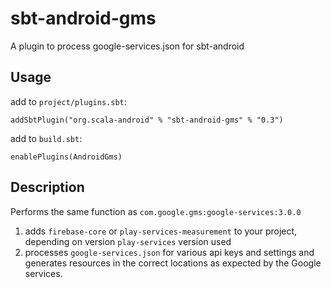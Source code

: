 # sbt-android-gms

A plugin to process google-services.json for sbt-android

## Usage

add to `project/plugins.sbt`:

    addSbtPlugin("org.scala-android" % "sbt-android-gms" % "0.3")

add to `build.sbt`:

    enablePlugins(AndroidGms)

## Description

Performs the same function as `com.google.gms:google-services:3.0.0`

1. adds `firebase-core` or `play-services-measurement` to your project,
   depending on version `play-services` version used
2. processes `google-services.json` for various api keys and settings and
   generates resources in the correct locations as expected by the Google
   services.
